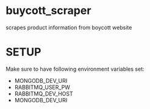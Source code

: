 # buycott_scraper
scrapes product information from boycott website

# SETUP
Make sure to have following environment variables set:
- MONGODB_DEV_URI
- RABBITMQ_USER_PW
- RABBITMQ_DEV_HOST
- MONGODB_DEV_URI